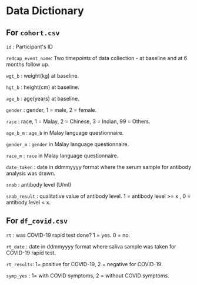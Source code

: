 # Data Dictionary


## For `cohort.csv`

`id` : Participant's ID

`redcap_event_name`: Two timepoints of data collection - at baseline and at 6 months follow up.

`wgt_b` : weight(kg) at baseline.

`hgt_b` : height(cm) at baseline.

`age_b` : age(years) at baseline. 

`gender` : gender, 1 =  male, 2 = female.

`race` : race, 1 = Malay, 2 = Chinese,  3 = Indian, 99 =  Others.

`age_b_m` : `age_b` in Malay language questionnaire.

`gender_m` : `gender` in Malay language questionnaire.

`race_m` : `race` in Malay language questionnaire.

`date_taken` : date in ddmmyyyy format where the serum sample for antibody analysis was drawn. 

`snab` : antibody level (U/ml)

`snab_result` : qualitative value of antibody level. 1 = antibody level >= x , 0 = antibody level < x.

## For `df_covid.csv`

`rt` : was COVID-19 rapid test done? 1 = yes. 0 = no.

`rt_date` : date in ddmmyyyy format where saliva sample was taken for COVID-19 rapid test.

`rt_results`: 1= positive for COVID-19, 2 =  negative for COVID-19.

`symp_yes` : 1= with COVID symptoms, 2 = without COVID symptoms.
